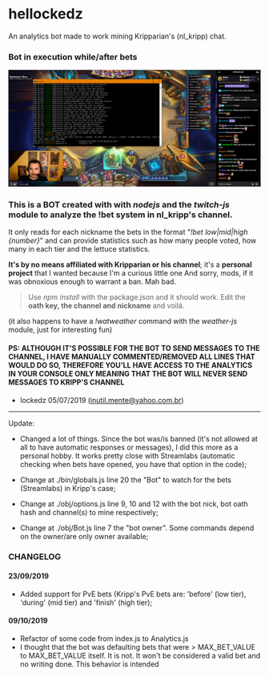 # hellockedz
An analytics bot made to work mining Kripparian's (nl_kripp) chat.


### Bot in execution while/after bets
![Vegan Screenshot](KrippsBotExample.png)


### This is a BOT created with with _nodejs_ and the _twitch-js_ module to analyze the !bet system in nl_kripp's channel.

It only reads for each nickname the bets in the format "_!bet low|mid|high {number}_" and can provide statistics such as how many people voted, how many in each tier and the lettuce statistics.  
  
  
**It's by no means affiliated with Kripparian or his channel**; it's a **personal project** that I wanted because I'm a curious little one
And sorry, mods, if it was obnoxious enough to warrant a ban. Mah bad.
  
  
>Use _npm install_ with the package.json and it should work. Edit the **oath key, the channel and nickname** and voilá.
  
(it also happens to have a _!watweather_ command with the _weather-js_ module, just for interesting fun)
  
    
    
#### PS: ALTHOUGH IT'S POSSIBLE FOR THE BOT TO SEND MESSAGES TO THE CHANNEL, I HAVE MANUALLY COMMENTED/REMOVED ALL LINES THAT WOULD DO SO, THEREFORE YOU'LL HAVE ACCESS TO THE ANALYTICS **IN YOUR CONSOLE ONLY** MEANING THAT **THE BOT WILL NEVER SEND MESSAGES TO KRIPP'S CHANNEL**  
    
    
- lockedz 05/07/2019 (inutil.mente@yahoo.com.br)


-----------------------------

Update:
- Changed a lot of things. Since the bot was/is banned (it's not allowed at all to have automatic responses or messages), I did this more as a personal hobby. It works pretty close with Streamlabs (automatic checking when bets have opened, you have that option in the code);

- Change at ./bin/globals.js line 20 the "Bot" to watch for the bets (Streamlabs) in Kripp's case;

- Change at ./obj/options.js line 9, 10 and 12 with the bot nick, bot oath hash and channel(s) to mine respectively;

- Change at ./obj/Bot.js line 7 the "bot owner". Some commands depend on the owner/are only owner available;


### CHANGELOG
#### 23/09/2019
- Added support for PvE bets (Kripp's PvE bets are: 'before' (low tier), 'during' (mid tier) and 'finish' (high tier);

#### 09/10/2019
- Refactor of some code from index.js to Analytics.js
- I thought that the bot was defaulting bets that were > MAX_BET_VALUE to MAX_BET_VALUE itself. It is not. It won't be considered a valid bet and no writing done. This behavior is intended
